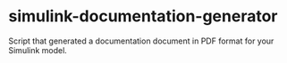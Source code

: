 # simulink-documentation-generator
Script that generated a documentation document in PDF format for your Simulink model.
